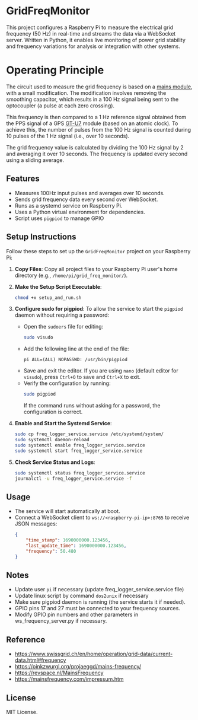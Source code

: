 # GridFreqMonitor
This project configures a Raspberry Pi to measure the electrical grid frequency (50 Hz) in real-time and streams the data via a WebSocket server. Written in Python, it enables live monitoring of power grid stability and frequency variations for analysis or integration with other systems.

# Operating Principle
The circuit used to measure the grid frequency is based on a [mains module](https://fr.aliexpress.com/item/32828199766.htm), with a small modification. The modification involves removing the smoothing capacitor, which results in a 100 Hz signal being sent to the optocoupler (a pulse at each zero crossing).

This frequency is then compared to a 1 Hz reference signal obtained from the PPS signal of a GPS [GT-U7](https://fr.aliexpress.com/item/32832919409.html) module (based on an atomic clock). To achieve this, the number of pulses from the 100 Hz signal is counted during 10 pulses of the 1 Hz signal (i.e., over 10 seconds). 

The grid frequency value is calculated by dividing the 100 Hz signal by 2 and averaging it over 10 seconds. The frequency is updated every second using a sliding average.

## Features
- Measures 100Hz input pulses and averages over 10 seconds.
- Sends grid frequency data every second over WebSocket.
- Runs as a systemd service on Raspberry Pi.
- Uses a Python virtual environment for dependencies.
- Script uses `pigpiod` to manage GPIO

## Setup Instructions

Follow these steps to set up the `GridFreqMonitor` project on your Raspberry Pi:

1. **Copy Files**: Copy all project files to your Raspberry Pi user's home directory (e.g., `/home/pi/grid_freq_monitor/`).

2. **Make the Setup Script Executable**: 
   ```bash
   chmod +x setup_and_run.sh
   ```

3. **Configure sudo for pigpiod**: To allow the service to start the `pigpiod` daemon without requiring a password:
   - Open the `sudoers` file for editing:
     ```bash
     sudo visudo
     ```
   - Add the following line at the end of the file:
     ```plaintext
     pi ALL=(ALL) NOPASSWD: /usr/bin/pigpiod
     ```
   - Save and exit the editor. If you are using `nano` (default editor for `visudo`), press `Ctrl+O` to save and `Ctrl+X` to exit.
   - Verify the configuration by running:
     ```bash
     sudo pigpiod
     ```
     If the command runs without asking for a password, the configuration is correct.

4. **Enable and Start the Systemd Service**:
   ```bash
   sudo cp freq_logger_service.service /etc/systemd/system/
   sudo systemctl daemon-reload
   sudo systemctl enable freq_logger_service.service
   sudo systemctl start freq_logger_service.service
   ```

5. **Check Service Status and Logs**:
   ```bash
   sudo systemctl status freq_logger_service.service
   journalctl -u freq_logger_service.service -f
   ```

## Usage
- The service will start automatically at boot.
- Connect a WebSocket client to `ws://<raspberry-pi-ip>:8765` to receive JSON messages:
   ```json
   {
       "time_stamp": 1690000000.123456,
       "last_update_time": 1690000000.123456,
       "frequency": 50.480
   }
   ```

## Notes
- Update user `pi` if necessary (update freq_logger_service.service file)
- Update linux script by command `dos2unix` if necessary  
- Make sure pigpiod daemon is running (the service starts it if needed).
- GPIO pins 17 and 27 must be connected to your frequency sources.
- Modify GPIO pin numbers and other parameters in ws_frequency_server.py if necessary.

## Reference
- https://www.swissgrid.ch/en/home/operation/grid-data/current-data.html#frequency
- https://oinkzwurgl.org/projaeggd/mains-frequency/
- https://revspace.nl/MainsFrequency
- https://mainsfrequency.com/impressum.htm


## License
MIT License.
